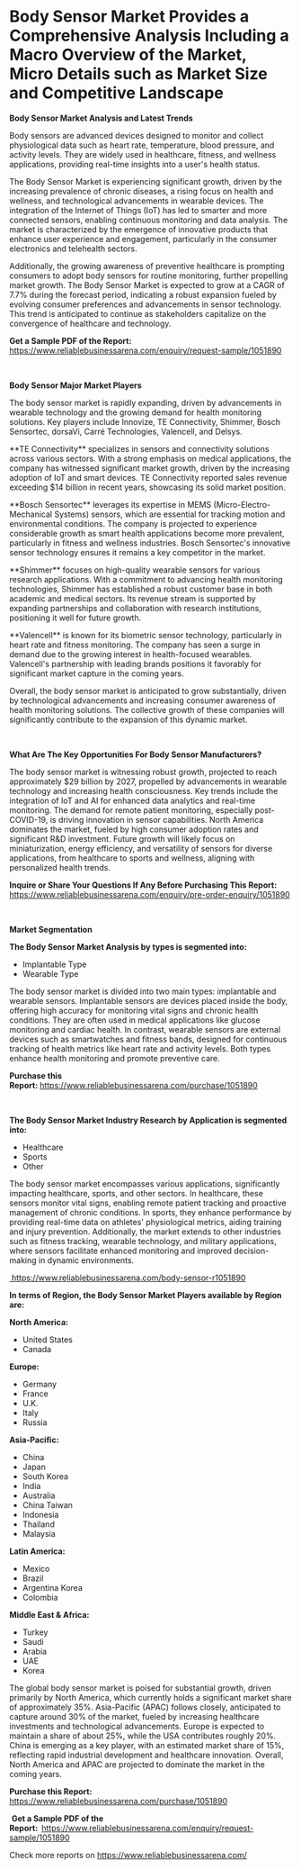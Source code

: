 <p><h1>Body Sensor Market Provides a Comprehensive Analysis Including a Macro Overview of the Market, Micro Details such as Market Size and Competitive Landscape</h1></p><p><strong>Body Sensor Market Analysis and Latest Trends</strong></p>
<p><p>Body sensors are advanced devices designed to monitor and collect physiological data such as heart rate, temperature, blood pressure, and activity levels. They are widely used in healthcare, fitness, and wellness applications, providing real-time insights into a user's health status.</p><p>The Body Sensor Market is experiencing significant growth, driven by the increasing prevalence of chronic diseases, a rising focus on health and wellness, and technological advancements in wearable devices. The integration of the Internet of Things (IoT) has led to smarter and more connected sensors, enabling continuous monitoring and data analysis. The market is characterized by the emergence of innovative products that enhance user experience and engagement, particularly in the consumer electronics and telehealth sectors.</p><p>Additionally, the growing awareness of preventive healthcare is prompting consumers to adopt body sensors for routine monitoring, further propelling market growth. The Body Sensor Market is expected to grow at a CAGR of 7.7% during the forecast period, indicating a robust expansion fueled by evolving consumer preferences and advancements in sensor technology. This trend is anticipated to continue as stakeholders capitalize on the convergence of healthcare and technology.</p></p>
<p><strong>Get a Sample PDF of the Report:&nbsp;</strong> <a href="https://www.reliablebusinessarena.com/enquiry/request-sample/1051890?utm_campaign=2893&utm_medium=2&utm_source=Github&utm_content=ia&utm_term=03032025&utm_id=body-sensor">https://www.reliablebusinessarena.com/enquiry/request-sample/1051890</a></p>
<p>&nbsp;</p>
<p><strong>Body Sensor Major Market Players</strong></p>
<p><p>The body sensor market is rapidly expanding, driven by advancements in wearable technology and the growing demand for health monitoring solutions. Key players include Innovize, TE Connectivity, Shimmer, Bosch Sensortec, dorsaVi, Carré Technologies, Valencell, and Delsys. </p><p>**TE Connectivity** specializes in sensors and connectivity solutions across various sectors. With a strong emphasis on medical applications, the company has witnessed significant market growth, driven by the increasing adoption of IoT and smart devices. TE Connectivity reported sales revenue exceeding $14 billion in recent years, showcasing its solid market position.</p><p>**Bosch Sensortec** leverages its expertise in MEMS (Micro-Electro-Mechanical Systems) sensors, which are essential for tracking motion and environmental conditions. The company is projected to experience considerable growth as smart health applications become more prevalent, particularly in fitness and wellness industries. Bosch Sensortec's innovative sensor technology ensures it remains a key competitor in the market.</p><p>**Shimmer** focuses on high-quality wearable sensors for various research applications. With a commitment to advancing health monitoring technologies, Shimmer has established a robust customer base in both academic and medical sectors. Its revenue stream is supported by expanding partnerships and collaboration with research institutions, positioning it well for future growth.</p><p>**Valencell** is known for its biometric sensor technology, particularly in heart rate and fitness monitoring. The company has seen a surge in demand due to the growing interest in health-focused wearables. Valencell's partnership with leading brands positions it favorably for significant market capture in the coming years.</p><p>Overall, the body sensor market is anticipated to grow substantially, driven by technological advancements and increasing consumer awareness of health monitoring solutions. The collective growth of these companies will significantly contribute to the expansion of this dynamic market.</p></p>
<p>&nbsp;</p>
<p><strong>What Are The Key Opportunities For Body Sensor Manufacturers?</strong></p>
<p><p>The body sensor market is witnessing robust growth, projected to reach approximately $29 billion by 2027, propelled by advancements in wearable technology and increasing health consciousness. Key trends include the integration of IoT and AI for enhanced data analytics and real-time monitoring. The demand for remote patient monitoring, especially post-COVID-19, is driving innovation in sensor capabilities. North America dominates the market, fueled by high consumer adoption rates and significant R&D investment. Future growth will likely focus on miniaturization, energy efficiency, and versatility of sensors for diverse applications, from healthcare to sports and wellness, aligning with personalized health trends.</p></p>
<p><strong>Inquire or Share Your Questions If Any Before Purchasing This Report:</strong> <a href="https://www.reliablebusinessarena.com/enquiry/pre-order-enquiry/1051890?utm_campaign=2893&utm_medium=2&utm_source=Github&utm_content=ia&utm_term=03032025&utm_id=body-sensor">https://www.reliablebusinessarena.com/enquiry/pre-order-enquiry/1051890</a></p>
<p>&nbsp;</p>
<p><strong>Market Segmentation</strong></p>
<p><strong>The Body Sensor Market Analysis by types is segmented into:</strong></p>
<p><ul><li>Implantable Type</li><li>Wearable Type</li></ul></p>
<p><p>The body sensor market is divided into two main types: implantable and wearable sensors. Implantable sensors are devices placed inside the body, offering high accuracy for monitoring vital signs and chronic health conditions. They are often used in medical applications like glucose monitoring and cardiac health. In contrast, wearable sensors are external devices such as smartwatches and fitness bands, designed for continuous tracking of health metrics like heart rate and activity levels. Both types enhance health monitoring and promote preventive care.</p></p>
<p><strong>Purchase this Report:&nbsp;</strong><a href="https://www.reliablebusinessarena.com/purchase/1051890?utm_campaign=2893&utm_medium=2&utm_source=Github&utm_content=ia&utm_term=03032025&utm_id=body-sensor">https://www.reliablebusinessarena.com/purchase/1051890</a></p>
<p>&nbsp;</p>
<p><strong>The Body Sensor Market Industry Research by Application is segmented into:</strong></p>
<p><ul><li>Healthcare</li><li>Sports</li><li>Other</li></ul></p>
<p><p>The body sensor market encompasses various applications, significantly impacting healthcare, sports, and other sectors. In healthcare, these sensors monitor vital signs, enabling remote patient tracking and proactive management of chronic conditions. In sports, they enhance performance by providing real-time data on athletes' physiological metrics, aiding training and injury prevention. Additionally, the market extends to other industries such as fitness tracking, wearable technology, and military applications, where sensors facilitate enhanced monitoring and improved decision-making in dynamic environments.</p></p>
<p><a href="https://www.reliablebusinessarena.com/body-sensor-r1051890?utm_campaign=2893&utm_medium=2&utm_source=Github&utm_content=ia&utm_term=03032025&utm_id=body-sensor">&nbsp;https://www.reliablebusinessarena.com/body-sensor-r1051890</a></p>
<p><strong>In terms of Region, the Body Sensor Market Players available by Region are:</strong></p>
<p>
    <p> <strong> North America: </strong>
        <ul>
            <li>United States</li>
            <li>Canada</li>
        </ul>
        </p> 
    <p> <strong> Europe: </strong>
        <ul>
            <li>Germany</li>
            <li>France</li>
            <li>U.K.</li>
            <li>Italy</li>
            <li>Russia</li>
        </ul>
        </p> 
    <p> <strong> Asia-Pacific: </strong>
        <ul>
            <li>China</li>
            <li>Japan</li>
            <li>South Korea</li>
            <li>India</li>
            <li>Australia</li>
            <li>China Taiwan</li>
            <li>Indonesia</li>
            <li>Thailand</li>
            <li>Malaysia</li>
        </ul>
        </p> 
    <p> <strong> Latin America: </strong>
        <ul>
            <li>Mexico</li>
            <li>Brazil</li>
            <li>Argentina Korea</li>
            <li>Colombia</li>
        </ul>
        </p> 
    <p> <strong> Middle East & Africa: </strong>
        <ul>
            <li>Turkey</li>
            <li>Saudi</li>
            <li>Arabia</li>
            <li>UAE</li>
            <li>Korea</li>
        </ul>
    </p>
    </p>
<p><p>The global body sensor market is poised for substantial growth, driven primarily by North America, which currently holds a significant market share of approximately 35%. Asia-Pacific (APAC) follows closely, anticipated to capture around 30% of the market, fueled by increasing healthcare investments and technological advancements. Europe is expected to maintain a share of about 25%, while the USA contributes roughly 20%. China is emerging as a key player, with an estimated market share of 15%, reflecting rapid industrial development and healthcare innovation. Overall, North America and APAC are projected to dominate the market in the coming years.</p></p>
<p><strong>Purchase this Report: </strong><a href="https://www.reliablebusinessarena.com/purchase/1051890?utm_campaign=2893&utm_medium=2&utm_source=Github&utm_content=ia&utm_term=03032025&utm_id=body-sensor">https://www.reliablebusinessarena.com/purchase/1051890</a></p>
<p>&nbsp;<strong>Get a Sample PDF of the Report:&nbsp;&nbsp;</strong><a href="https://www.reliablebusinessarena.com/enquiry/request-sample/1051890?utm_campaign=2893&utm_medium=2&utm_source=Github&utm_content=ia&utm_term=03032025&utm_id=body-sensor">https://www.reliablebusinessarena.com/enquiry/request-sample/1051890</a></p>
<p><strong></strong></p>
<p>Check more reports on <a href="https://www.reliablebusinessarena.com/?utm_campaign=2893&utm_medium=2&utm_source=Github&utm_content=ia&utm_term=03032025&utm_id=body-sensor">https://www.reliablebusinessarena.com/</a></p>